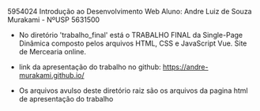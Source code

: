 5954024 Introdução ao Desenvolvimento Web
Aluno: Andre Luiz de Souza Murakami - NºUSP 5631500

- No diretório 'trabalho_final' está o TRABALHO FINAL da Single-Page Dinâmica composto pelos arquivos HTML, CSS e JavaScript Vue. Site de Mercearia online.

- link da apresentação do trabalho no github: https://andre-murakami.github.io/

- Os arquivos avulso deste diretório raiz são os arquivos da pagina html de apresentação do trabalho
  
